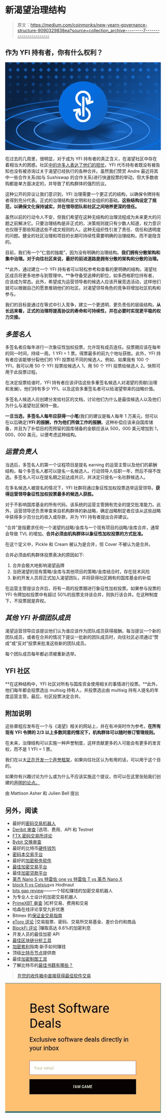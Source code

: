 # 新渴望治理结构

> 原文：<https://medium.com/coinmonks/new-yearn-governance-structure-9090329838ea?source=collection_archive---------7----------------------->

## 作为 YFI 持有者，你有什么权利？

![](img/970dc32718cf28920f3c49756b1a52e4.png)

在过去的几周里，很明显，对于成为 YFI 持有者的真正含义，在渴望社区中存在着相当大的困惑。社区[中的许多人表达了他们的担忧](https://mattison-84961.medium.com/dao-stands-for-developer-dictatorship-a205b1594437)，YFI 代币持有者既没有被告知也没有被咨询过关于渴望已经执行的各种合并。虽然我们赞赏 Andre 最近将其中一些合作关系(如与 Sushiswap 的合作关系)进行快速投票的举动，但大多数收购都是单方面决定的，并导致了机构群体的强烈抗议。

这种公开的异议让我们意识到，YFI 治理需要一个更正式的结构，以确保令牌持有者得到充分代表。正式的治理结构是文明和社会组织的基础。**这些结构设定了规范，以确保文化保持诚实，并在领导团队和社区之间培养更深的信任。**

虽然以前的行动令人不安，但我们希望在这种无结构的治理流程成为未来更大的问题之前解决它。只要治理结构是非正式的，决策规则就只有少数人知道，权力意识也仅限于那些知道这些不成文规则的人。这种无组织性引发了责任、信任和透明度的问题。健全的社区治理和项目的长期可持续性需要明确的治理结构，而不是隐含的。

目前，我们有一个“仁慈的独裁”，因为没有明确的治理结构。**我们拥有分散架构和集中治理。对于向往社区来说，最好的前进道路是拥有分散的架构和分散的治理。**

**此外，通过建立一个 YFI 持有者可以轻松参考和查看的更明确的结构，渴望社区成员将更多地参与到管理中。**争夺备受追捧的职位，如多西格职位持有者，应该成为常态。此外，希望成为运营领导者的候选人应该开展竞选活动，这样他们就可以根据自己的愿景推销他们的社区。对渴望领导角色的竞争将增加社区机构和参与。

我们的目标是通过在等式中引入竞争，建立一个更透明、更负责任的层级结构。**从长远来看，正式的治理将提高协议的寿命和可持续性，并在必要时实现更平稳的权力交接。**

## *多签名人*

多签名者应每年进行一次象征性加权投票，允许现有成员连任。投票期应该在每年的同一时间，持续一周。1 YFI = 1 票。得票最多的前九个地址获胜。此外，YFI 持有者应该能够分裂他们的 YFI 投票给不同的候选人。例如，如果我有 100 个 YFI，我可以用 50 个 YFI 投票给候选人 1，用 50 个 YFI 投票给候选人 2。快照可用于此投票过程。

在决定投票给谁时，YFI 持有者应该评估这些多重签名候选人对渴望的贡献(治理和发展)，他们持有多少 YFI，以及这些多重签名者可以给渴望带来的战略价值。

多签名人候选人应创建分发给社区的文档，讨论他们为什么是最佳候选人以及他们为什么与渴望社区保持一致。

**一旦当选，多签名人每年应获得一小笔**(我们的建议是每人每年 1 万美元，但可以在以后确定)**YFI 的报酬，作为他们所做工作的报酬**。这种补偿应该来自国库储备，并且为了补偿目的而预留的国库储备的金额应该从 500，000 美元增加到 1，000，000 美元，以便考虑这种结构。

## *运营负责人*

当选后，多签名人的第一个议程项目是提名 earning 的运营主管以及他们的薪酬结构，每个多签名人都可以提名一名候选人。行动领导人任职一年，然后不得不改选。多签名人可以在提名期之前达成共识，并决定只提名一名社群候选人。

在多名候选人被提名的情况下，YFI 社群将通过象征性加权投票选举运营领导。**获得运营领导象征性加权投票最多的候选人获胜。**

对于不影响国库基金的所有代码，该系统的运营主管拥有完全的提交批准能力。此外，运营领导还负责审查来自机构群体的新战略，确定战略制定者应该从这些战略中获得多少百分比的收入或存款，并为 YFI 持有者提出合并建议。

“合并”是指要求任何一个渴望的战略/金库与一个现有项目的战略/金库合并，通常会导致 TVL 的增加。**合并必须由机构群体以象征性加权投票的方式批准。**

在这个定义中，Pickle 和 Cream 被认为是合并，但 Cover 不被认为是合并。

合并必须由机构群体投票表决的原因如下:

1.  合并会极大地影响渴望品牌
2.  当把渴望的现有策略/金库与其他项目的策略/金库结合时，存在技术风险
3.  新的开发人员将正式加入渴望团队，并将获得社区拥有的国库基金的补偿

在运营主管提议合并后，将有一周的投票期进行象征性加权投票。如果参与投票的 YFI 令牌加权投票中有超过 50%的投票支持该合并，则执行该合并。在这种制度下，不投票就是弃权。

## *其他 YFI 补偿团队成员*

渴望运营领导应该提议他们认为谁应该作为团队成员获得报酬。每当提议一个新的团队成员，或者在合并的情况下提议一批新的团队成员时，向往社区必须通过“赞成”或“反对”投票来批准这些新的团队成员。

每个团队成员每年都必须被重新选举。

## **YFI 社区**

**在这种结构中，YFI 社区对所有与国库资金使用相关的事情进行投票。**此外，他们每年都会投票选出 multisig 持有人，并投票选出由 multisig 持有人提名的年度运营主管。最后，社区投票决定合并。

## 附加说明

这些章程应发布在一个与《渴望》相关的网站上，并在有冲突时作为参考。**在所有现有 YFI 令牌的 2/3 以上多数同意的情况下，机构群体可以随时修订管理规则。**

在未来，治理结构可以实施一种声誉制度，这样贡献更多的人可能会有更多的发言权，而不是 1 YFI = 1 票。

我们在以太[正在开发一个声誉框架](/coinmonks/take-back-your-digital-reputation-98c94d68ef60)，如果向往社区认为有用的话，可以用于这个目的。

如果你有兴趣讨论为什么或为什么不应该实施这个提议，你可以在这里张贴我们创建的[声明的论点。](https://theether.io/claim/yearn-should-adopt-the-governance-structure-propos)

由 Mattison Asher 和 Julien Bell 提出

## 另外，阅读

*   最好的[密码交易机器人](/coinmonks/crypto-trading-bot-c2ffce8acb2a)
*   [Deribit 审查](/coinmonks/deribit-review-options-fees-apis-and-testnet-2ca16c4bbdb2) |选项、费用、API 和 Testnet
*   [FTX 密码交易所评论](/coinmonks/ftx-crypto-exchange-review-53664ac1198f)
*   [Bybit 交换审查](/coinmonks/bybit-exchange-review-dbd570019b71)
*   最好的比特币[硬件钱包](/coinmonks/the-best-cryptocurrency-hardware-wallets-of-2020-e28b1c124069?source=friends_link&sk=324dd9ff8556ab578d71e7ad7658ad7c)
*   [密码本交易平台](/coinmonks/top-10-crypto-copy-trading-platforms-for-beginners-d0c37c7d698c)
*   最好的[加密税务软件](/coinmonks/best-crypto-tax-tool-for-my-money-72d4b430816b)
*   [最佳加密交易平台](/coinmonks/the-best-crypto-trading-platforms-in-2020-the-definitive-guide-updated-c72f8b874555)
*   最佳[加密贷款平台](/coinmonks/top-5-crypto-lending-platforms-in-2020-that-you-need-to-know-a1b675cec3fa)
*   [莱杰 Nano S vs 特雷佐 one vs 特雷佐 T vs 莱杰 Nano X](https://blog.coincodecap.com/ledger-nano-s-vs-trezor-one-ledger-nano-x-trezor-t)
*   [block fi vs Celsius](/coinmonks/blockfi-vs-celsius-vs-hodlnaut-8a1cc8c26630)vs Hodlnaut
*   [bits gap review](/coinmonks/bitsgap-review-a-crypto-trading-bot-that-makes-easy-money-a5d88a336df2)——一个轻松赚钱的加密交易机器人
*   为专业人士设计的加密交易机器人
*   [PrimeXBT 审查](/coinmonks/primexbt-review-88e0815be858) |杠杆交易、费用和交易
*   哈森在线评论享受九折优惠
*   Bitmex 的[保证金交易指南](/coinmonks/the-idiots-guide-to-margin-trading-on-bitmex-dbbd7742c6fc?source=friends_link&sk=7bfa99d2a181142510c8442c8ddb0786)
*   [eToro 评论](/coinmonks/etoro-review-78807ddeb33c) |交易股票、密码、交易所交易基金、差价合约和商品
*   [BlockFi 评论](/coinmonks/blockfi-review-53096053c097) |赚取高达 8.6%的加密利息
*   开发人员的最佳加密 API
*   [最佳区块链分析工具](https://bitquery.io/blog/best-blockchain-analysis-tools-and-software)
*   [加密套利](/coinmonks/crypto-arbitrage-guide-how-to-make-money-as-a-beginner-62bfe5c868f6)指南:新手如何赚钱
*   顶级[比特币节点](https://blog.coincodecap.com/bitcoin-node-solutions)提供商
*   最佳[加密制图工具](/coinmonks/what-are-the-best-charting-platforms-for-cryptocurrency-trading-85aade584d80)
*   了解比特币的[最佳书籍有哪些？](/coinmonks/what-are-the-best-books-to-learn-bitcoin-409aeb9aff4b)

> [在您的收件箱中直接获得最佳软件交易](/coinmonks/newsletters/coinmonks)

[![](img/160ce73bd06d46c2250251e7d5969f9d.png)](https://medium.com/coinmonks/newsletters/coinmonks)